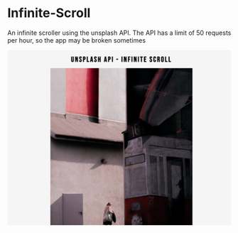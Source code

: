 # Infinite-Scroll

An infinite scroller using the unsplash API.
The API has a limit of 50 requests per hour, so the app may be broken sometimes

![Screenshot](screenshot.jpg)

